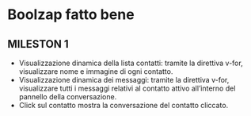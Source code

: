 Boolzap fatto bene
===

## MILESTON 1
- Visualizzazione dinamica della lista contatti: tramite la direttiva v-for, visualizzare nome e immagine di ogni contatto.
- Visualizzazione dinamica dei messaggi: tramite la direttiva v-for, visualizzare tutti i messaggi relativi al contatto attivo all’interno del pannello della conversazione.
-  Click sul contatto mostra la conversazione del contatto cliccato.
